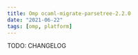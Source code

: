 ```yaml
---
title: Omp ocaml-migrate-parsetree-2.2.0
date: "2021-06-22"
tags: [omp, platform]
---
```


TODO: CHANGELOG
